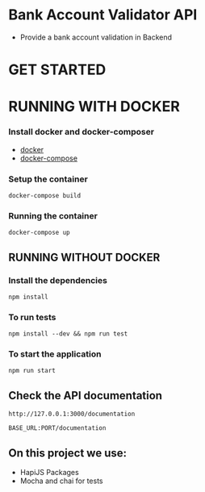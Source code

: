 # Bank Account Validator API

* Provide a bank account validation in Backend

# GET STARTED  

# RUNNING WITH DOCKER
  
### Install docker and docker-composer

* [docker](https://docs.docker.com/engine/installation/)
* [docker-compose](https://docs.docker.com/compose/install/)

### Setup the container
    docker-compose build

### Running the container
    docker-compose up

## RUNNING WITHOUT DOCKER

### Install the dependencies
    npm install

### To run tests
    npm install --dev && npm run test

### To start the application
    npm run start

## Check the API documentation
  ```http://127.0.0.1:3000/documentation```


  ```BASE_URL:PORT/documentation```

## On this project we use:

- HapiJS Packages
- Mocha and chai for tests

